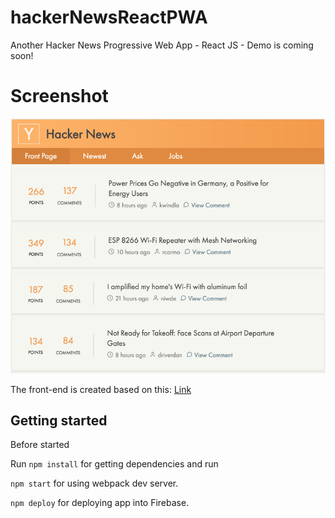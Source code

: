 # hackerNewsReactPWA

Another Hacker News Progressive Web App - React JS - Demo is coming soon!

# Screenshot

<img src="/public/hn-react-ipad.jpg" alt="Hacker News Progressive Web App - React JS">

The front-end is created based on this: <a href="https://dribbble.com/shots/2435044-Hacker-News-Redesign">Link</a>

## Getting started

Before started 

Run `npm install` for getting dependencies and run

`npm start` for using webpack dev server.

`npm deploy` for deploying app into Firebase.
